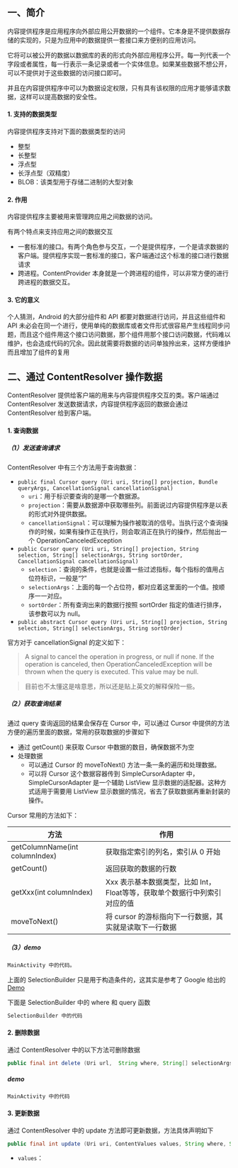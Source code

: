 ## 一、简介
内容提供程序是应用程序向外部应用公开数据的一个组件。它本身是不提供数据存储的实现的，只是为应用中的数据提供一套接口来方便别的应用访问。

它将可以被公开的数据以数据库的表的形式向外部应用程序公开。每一列代表一个字段或者属性，每一行表示一条记录或者一个实体信息。如果某些数据不想公开，可以不提供对于这些数据的访问接口即可。

并且在内容提供程序中可以为数据设定权限，只有具有该权限的应用才能够请求数据，这样可以提高数据的安全性。

#### 1. 支持的数据类型
内容提供程序支持对下面的数据类型的访问
- 整型
- 长整型
- 浮点型
- 长浮点型（双精度）
- BLOB：该类型用于存储二进制的大型对象

#### 2. 作用
内容提供程序主要被用来管理跨应用之间数据的访问。

有两个特点来支持应用之间的数据交互
- 一套标准的接口。有两个角色参与交互，一个是提供程序，一个是请求数据的客户端。提供程序实现一套标准的接口，客户端通过这个标准的接口进行数据请求
- 跨进程。ContentProvider 本身就是一个跨进程的组件，可以非常方便的进行跨进程的数据交互。

#### 3. 它的意义
个人猜测，Android 的大部分组件和 API 都要对数据进行访问，并且这些组件和 API 未必会在同一个进行，使用单纯的数据库或者文件形式很容易产生线程同步问题，而且这个组件用这个接口访问数据，那个组件用那个接口访问数据，代码难以维护，也会造成代码的冗余。因此就需要将数据的访问单独拎出来，这样方便维护而且增加了组件的复用



## 二、通过 ContentResolver 操作数据
ContentResolver 提供给客户端的用来与内容提供程序交互的类。客户端通过 ContentResolver 发送数据请求，内容提供程序返回的数据会通过 ContentResolver 给到客户端。

#### 1. 查询数据

##### （1）发送查询请求
ContentResolver 中有三个方法用于查询数据：
- `public final Cursor query (Uri uri, String[] projection, Bundle queryArgs, CancellationSignal cancellationSignal)`
    - `uri`：用于标识要查询的是哪一个数据源。
    - `projection`：需要从数据源中获取哪些列。前面说过内容提供程序是以表的形式对外提供数据。
    - `cancellationSignal`：可以理解为操作被取消的信号。当执行这个查询操作的时候，如果有操作正在执行，则会取消正在执行的操作，然后抛出一个 OperationCanceledException
- `public Cursor query (Uri uri, String[] projection, String selection, String[] selectionArgs, String sortOrder, CancellationSignal cancellationSignal)`
    - `selection`：查询的条件，也就是设置一些过滤指标，每个指标的值用占位符标识，一般是“?”
    - `selectionArgs`：上面的每一个占位符，都对应着这里面的一个值。按顺序一一对应。
    - `sortOrder`：所有查询出来的数据行按照 sortOrder 指定的值进行排序，该参数可以为 null。
- `public abstract Cursor query (Uri uri, String[] projection, String selection, String[] selectionArgs, String sortOrder)`


官方对于 cancellationSignal 的定义如下：
> A signal to cancel the operation in progress, or null if none. If the operation is canceled, then OperationCanceledException will be thrown when the query is executed. This value may be null.

> 目前也不太懂这是啥意思，所以还是贴上英文的解释保险一些。

##### （2）获取查询结果
通过 query 查询返回的结果会保存在 Cursor 中，可以通过 Cursor 中提供的方法方便的遍历里面的数据，常用的获取数据的步骤如下
- 通过 getCount() 来获取 Cursor 中数据的数目，确保数据不为空
- 处理数据
    - 可以通过 Cursor 的 moveToNext() 方法一条一条的遍历和处理数据。
    - 可以将 Cursor 这个数据容器传到 SimpleCursorAdapter 中，SimpleCursorAdapter 是一个辅助 ListView 显示数据的适配器。这种方式适用于需要用 ListView 显示数据的情况，省去了获取数据再重新封装的操作。



Cursor 常用的方法如下：

|方法|作用|
|--|--|
|getColumnName(int columnIndex)|获取指定索引的列名，索引从 0 开始|
|getCount()|返回获取的数据的行数|
|getXxx(int columnIndex)|Xxx 表示基本数据类型，比如 Int，Float等等，获取单个数据行中列索引对应的值|
|moveToNext()|将 cursor 的游标指向下一行数据，其实就是读取下一行数据|

##### （3）demo
```java
MainActivity 中的代码。
```
上面的 SelectionBuilder 只是用于构造条件的，这其实是参考了 Google 给出的 [Demo](https://developer.android.google.cn/samples/BasicSyncAdapter)


下面是 SelectionBuilder 中的 where 和 query 函数
```java
SelectionBuilder 中的代码
```

#### 2. 删除数据
通过 ContentResolver 中的以下方法可删除数据
```java
public final int delete (Uri url,  String where, String[] selectionArgs)
```

##### demo
```java
MainActivity 中的代码
```

#### 3. 更新数据
通过 ContentResolver 中的 update 方法即可更新数据，方法具体声明如下
```java
public final int update (Uri uri, ContentValues values, String where, String[] selectionArgs)
```
- `values`：











